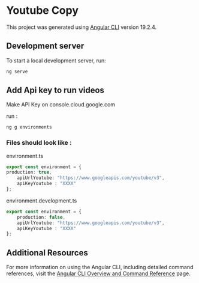 # Youtube Copy

This project was generated using [Angular CLI](https://github.com/angular/angular-cli) version 19.2.4.

## Development server

To start a local development server, run:

```bash
ng serve
```

## Add Api key to run videos
Make API Key on console.cloud.google.com

run : 
```bash
ng g environments
```

### Files should look like :

environment.ts
```typescript
export const environment = {
production: true,
    apiUrlYoutube: "https://www.googleapis.com/youtube/v3",
    apiKeyYoutube : "XXXX"
};
```

environment.development.ts
```typescript
export const environment = {
    production: false,
    apiUrlYoutube: "https://www.googleapis.com/youtube/v3",
    apiKeyYoutube : "XXXX"
};
```

## Additional Resources

For more information on using the Angular CLI, including detailed command references, visit the [Angular CLI Overview and Command Reference](https://angular.dev/tools/cli) page.
